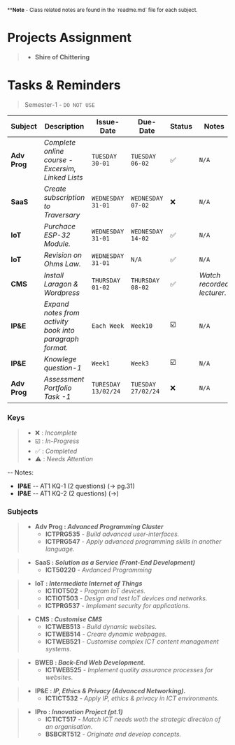 <p>
  <sub>**<b>Note</b> - Class related notes are found in the `readme.md` file for each subject.</sub>
</p>

# Projects Assignment
> - **Shire of Chittering**

# Tasks & Reminders
> Semester-1 - `DO NOT USE`

| **Subject** | **Description** | **Issue-Date** | **Due-Date** | **Status** | **Notes** |
|---------|-------------|------------|---------|--------|--------|
| __Adv Prog__ | *Complete online course - Excersim, Linked Lists* |`TUESDAY 30-01` | `TUESDAY 06-02` | ✅️ | `N/A` |
| __SaaS__ | *Create subscription to Traversary* | `WEDNESDAY 31-01` | `WEDNESDAY 07-02` | ❌️ | `N/A` |
| __IoT__     | *Purchace ESP-32 Module.* | `WEDNESDAY 31-01` | `WEDNESDAY 14-02` | ✅️ | `N/A` |
| __IoT__     | *Revision on Ohms Law.* | `WEDNESDAY 31-01` | `N/A` | ✅️ | `N/A` |
| __CMS__ | *Install Laragon & Wordpress* | `THURSDAY 01-02` | `THURSDAY 08-02` | ✅️ | _Watch recorded lecturer._ |
| __IP&E__ | *Expand notes from activity book into paragraph format.* | `Each Week` | `Week10` | ☑️ | `N/A` |
| __IP&E__ | *Knowlege question-1* | `Week1` | `Week3` | ☑️ | `N/A` | 
| __Adv Prog__ | *Assessment Portfolio Task -1* | `TURESDAY 13/02/24` | `TUESDAY 27/02/24` | ❌️ | `N/A` |

### Keys
> - ❌️ : _Incomplete_
> - ☑️ : _In-Progress_
> - ✅️ : _Completed_
> - ⚠️ : _Needs Attention_

-- Notes:
- **IP&E** -- AT1 KQ-1 (2 questions) (-> pg.31)
- **IP&E** -- AT1 KQ-2 (2 questions) (->)

### Subjects
> - **Adv Prog : _Advanced Programming Cluster_**
>   - **ICTPRG535** - _Build advanced user-interfaces._
>   - **ICTPRG547** - _Apply advanced programming skills in another language._

> - **SaaS : _Solution as a Service (Front-End Development)_**
>   - **ICT50220** - _Avdanced Programming_

> - **IoT : _Intermediate Internet of Things_**
>   - **ICTIOT502** - _Program IoT devices._
>   - **ICTIOT503** - _Design and test IoT devices and networks._
>   - **ICTPRG537** - _Implement security for applications._

> - **CMS : _Customise CMS_**
>   - **ICTWEB513** - _Build dynamic websites._
>   - **ICTWEB514** - _Creare dynamic webpages._
>   - **ICTWEB521** - _Customise complex ICT content management systems._

> - **BWEB : _Back-End Web Development._**
>   - **ICTWEB525** - _Implement quality assurance processes for websites._

> - **IP&E : _IP, Ethics & Privacy (Advanced Networking)._**
>   - **ICTICT532** - _Apply IP, ethics & privacy in ICT environments._

> - **IPro : _Innovation Project (pt.1)_**
>   - **ICTICT517** - _Match ICT needs woth the strategic direction of an organisation._
>   - **BSBCRT512** - _Originate and develop concepts._

